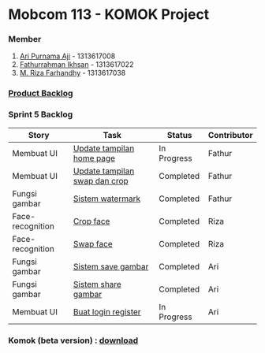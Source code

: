 # Mobcom 113 - KOMOK Project

### Member
1. [Ari Purnama Aji](https://github.com/AriPurnamaAji) - 1313617008
2. [Fathurrahman Ikhsan](https://github.com/rubischoco) - 1313617022
3. [M. Riza Farhandhy](https://github.com/MRizaF) - 1313617038

### [Product Backlog](https://docs.google.com/spreadsheets/d/1FXyzIFm2AvV1hARPRN1fpMccrpSSxL1ATb-We1RKoMg/edit?usp=sharing)

### Sprint 5 Backlog

| Story | Task | Status | Contributor |
|-------|------|--------|-------------|
| Membuat UI | [Update tampilan home page](https://github.com/rubischoco/KOMOKProject/issues/7) | In Progress | Fathur |
| Membuat UI | [Update tampilan swap dan crop](https://github.com/rubischoco/KOMOKProject/issues/14) | Completed | Fathur |
| Fungsi gambar | [Sistem watermark](https://github.com/rubischoco/KOMOKProject/issues/15) | Completed | Fathur |
| Face-recognition | [Crop face](https://github.com/rubischoco/KOMOKProject/issues/12) | Completed | Riza |
| Face-recognition | [Swap face](https://github.com/rubischoco/KOMOKProject/issues/13) | Completed | Riza |
| Fungsi gambar | [Sistem save gambar](https://github.com/rubischoco/KOMOKProject/issues/16) | Completed | Ari |
| Fungsi gambar | [Sistem share gambar](https://github.com/rubischoco/KOMOKProject/issues/17) | Completed | Ari |
| Membuat UI | [Buat login register](https://github.com/rubischoco/KOMOKProject/issues/10) | In Progress | Ari |

### Komok (beta version) : [download](https://github.com/rubischoco/KOMOKProject/raw/sprint6/Komok-beta.apk)
